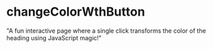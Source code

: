 # changeColorWthButton
"A fun interactive page where a single click transforms the color of the heading using JavaScript magic!"
